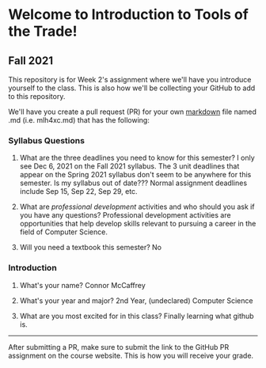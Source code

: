 # Welcome to Introduction to Tools of the Trade!
## Fall 2021
This repository is for Week 2's assignment where we'll have you introduce yourself to the class. This is also how we'll be collecting your GitHub to add to this repository.

We'll have you create a pull request (PR) for your own [markdown](https://www.markdownguide.org/cheat-sheet/) file named .md (i.e. mlh4xc.md) that has the following:

### Syllabus Questions
1. What are the three deadlines you need to know for this semester?
I only see Dec 6, 2021 on the Fall 2021 syllabus. The 3 unit deadlines that appear on the 
Spring 2021 syllabus don't seem to be anywhere for this semester. Is my syllabus out of date???
Normal assignment deadlines include Sep 15, Sep 22, Sep 29, etc.

2. What are *professional development* activities and who should you ask if you have any questions?
Professional development activities are opportunities that  help develop
skills relevant to pursuing a career in the field of Computer Science.

3. Will you need a textbook this semester?
No

### Introduction
1. What's your name?
Connor McCaffrey

2. What's your year and major?
2nd Year, (undeclared) Computer Science

3. What are you most excited for in this class?
Finally learning what github is.

---
After submitting a PR, make sure to submit the link to the GitHub PR assignment on the course website. This is how you will receive your grade.
